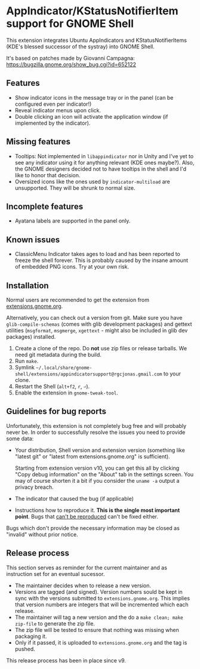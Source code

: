 # AppIndicator/KStatusNotifierItem support for GNOME Shell
This extension integrates Ubuntu AppIndicators and KStatusNotifierItems (KDE's blessed successor of the systray) into GNOME Shell.

It's based on patches made by Giovanni Campagna: https://bugzilla.gnome.org/show_bug.cgi?id=652122

## Features
* Show indicator icons in the message tray or in the panel (can be configured even per indicator!)
* Reveal indicator menus upon click.
* Double clicking an icon will activate the application window (if implemented by the indicator).

## Missing features
* Tooltips: Not implemented in `libappindicator` nor in Unity and I've yet to see any indicator using it for anything relevant (KDE ones maybe?). Also, the GNOME designers decided not to have tooltips in the shell and I'd like to honor that decision.
* Oversized icons like the ones used by `indicator-multiload` are unsupported. They will be shrunk to normal size.

## Incomplete features
* Ayatana labels are supported in the panel only.

## Known issues
* ClassicMenu Indicator takes ages to load and has been reported to freeze the shell forever. This is probably caused by the insane amount of embedded PNG icons. Try at your own risk.

## Installation
Normal users are recommended to get the extension from [extensions.gnome.org](https://extensions.gnome.org/extension/615/appindicator-support/).

Alternatively, you can check out a version from git. Make sure you have `glib-compile-schemas` (comes with glib development packages)
and gettext utilities (`msgformat`, `msgmerge`, `xgettext` - might also be included in glib dev packages) installed.

1. Create a clone of the repo. Do **not** use zip files or release tarballs. We need git metadata during the build.
2. Run `make`.
3. Symlink `~/.local/share/gnome-shell/extensions/appindicatorsupport@rgcjonas.gmail.com` to your clone.
4. Restart the Shell (`alt+f2`, `r`, `⏎`).
5. Enable the extension in `gnome-tweak-tool`.

## Guidelines for bug reports
Unfortunately, this extension is not completely bug free and will probably never be.
In order to successfully resolve the issues you need to provide some data:

* Your distribution, Shell version and extension version (something like "latest git" or "latest from extensions.gnome.org" is sufficient).

  Starting from extension version v10, you can get this all by clicking "Copy debug information" on the "About" tab in the settings screen.
  You may of course shorten it a bit if you consider the `uname -a` output a privacy breach.
* The indicator that caused the bug (if applicable)
* Instructions how to reproduce it. **This is the single most important point**. Bugs that [can't be reproduced](http://xkcd.com/583/) can't be fixed either.

Bugs which don't provide the necessary information may be closed as "invalid" without prior notice.

## Release process
This section serves as reminder for the current maintainer and as instruction set for an eventual sucessor.

* The maintainer decides when to release a new version.
* Versions are tagged (and signed). Version numbers sould be kept in sync with the versions submitted to `extensions.gnome.org`.
  This implies that version numbers are integers that will be incremented which each release.
* The maintainer will tag a new version and the do a `make clean; make zip-file` to generate the zip file.
* The zip file will be tested to ensure that nothing was missing when packaging it.
* Only if it passed, it is uploaded to `extensions.gnome.org` and the tag is pushed.

This release process has been in place since v9.
